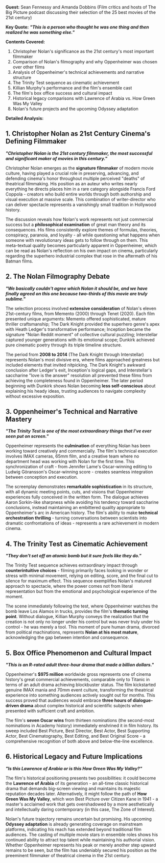 **Guest:** Sean Fennessy and Amanda Dobbins (Film critics and hosts of The Big Picture podcast discussing their selection of the 25 best movies of the 21st century)

**Key Quote:**
***"This is a person who thought he was one thing and then realized he was something else."***

**Contents Covered:**
1. Christopher Nolan's significance as the 21st century's most important filmmaker
2. Comparison of Nolan's filmography and why Oppenheimer was chosen over other films
3. Analysis of Oppenheimer's technical achievements and narrative structure
4. The Trinity Test sequence as cinematic achievement
5. Killian Murphy's performance and the film's ensemble cast
6. The film's box office success and cultural impact
7. Historical legacy comparisons with Lawrence of Arabia vs. How Green Was My Valley
8. Nolan's future projects and the upcoming Odyssey adaptation

**Detailed Analysis:**

## 1. Christopher Nolan as 21st Century Cinema's Defining Filmmaker

***"Christopher Nolan is the 21st century filmmaker, the most successful and significant maker of movies in this century."***

Christopher Nolan emerges as the **signature filmmaker** of modern movie culture, having played a crucial role in preserving, advancing, and defending cinema's honor throughout multiple perceived "deaths" of theatrical filmmaking. His position as an auteur who writes nearly everything he directs places him in a rare category alongside Francis Ford Coppola - creators who build entire worlds through both authorship and visual execution at massive scale. This combination of writer-director who can deliver spectacle represents a vanishingly small tradition in Hollywood history.

The discussion reveals how Nolan's work represents not just commercial success but a **philosophical examination** of great man theory and its consequences. His films consistently explore themes of formulas, theories, conspiracy, paranoia, and loyalty - all while questioning what happens when someone with revolutionary ideas gets to follow through on them. This meta-textual quality becomes particularly apparent in Oppenheimer, which can be read as Nolan's reflection on his own impact on cinema, particularly regarding the superhero industrial complex that rose in the aftermath of his Batman films.

## 2. The Nolan Filmography Debate

***"We basically couldn't agree which Nolan it should be, and we have finally agreed on this one because two-thirds of this movie are truly sublime."***

The selection process involved **extensive consideration** of Nolan's eleven 21st-century films, from Memento (2000) through Tenet (2020). Each film presented unique arguments: Memento offered sophisticated, mature thriller craftsmanship; The Dark Knight provided the superhero genre's apex with Heath Ledger's transformative performance; Inception became the signature "Nolan Reddit moment" of collective cultural puzzling; Interstellar captured younger generations with its emotional scope; Dunkirk achieved pure cinematic poetry through its triple timeline structure.

The period from **2008 to 2014** (The Dark Knight through Interstellar) represents Nolan's most divisive era, where films approached greatness but included elements that invited nitpicking. The Dark Knight's awkward conclusion after Ledger's exit, Inception's logical gaps, and Interstellar's saccharine "love is the answer" resolution all prevented these films from achieving the completeness found in Oppenheimer. The later period beginning with Dunkirk shows Nolan becoming **less self-conscious** about explaining his heady ideas, trusting audiences to navigate complexity without excessive exposition.

## 3. Oppenheimer's Technical and Narrative Mastery

***"The Trinity Test is one of the most extraordinary things that I've ever seen put on screen."***

Oppenheimer represents the **culmination** of everything Nolan has been working toward creatively and commercially. The film's technical execution involves IMAX cameras, 65mm film, and a creative team where no department head was working with Nolan for the first time. This synchronization of craft - from Jennifer Lame's Oscar-winning editing to Ludwig Göransson's Oscar-winning score - creates seamless integration between conception and execution.

The screenplay demonstrates **remarkable sophistication** in its structure, with all dynamic meeting points, cuts, and visions that Oppenheimer experiences fully conceived in the written form. The dialogue achieves Aaron Sorkin-like sharpness while avoiding his tendency toward saccharine conclusions, instead maintaining an embittered quality appropriate to Oppenheimer's arc in American history. The film's ability to make **technical orchestration thrilling** - turning conversations between scientists into dramatic confrontations of ideas - represents a rare achievement in modern cinema.

## 4. The Trinity Test as Cinematic Achievement

***"They don't set off an atomic bomb but it sure feels like they do."***

The Trinity Test sequence achieves extraordinary impact through **counterintuitive choices** - filming primarily faces looking in wonder or stress with minimal movement, relying on editing, score, and the final cut to silence for maximum effect. This sequence exemplifies Nolan's matured approach to spectacle, where the power comes not from literal representation but from the emotional and psychological experience of the moment.

The scene immediately following the test, where Oppenheimer watches the bomb leave Los Alamos in trucks, provides the film's **thematic turning point**. Without dialogue, Killian Murphy conveys the realization that the creation is not only no longer under his control but was never truly under his control - he was merely a tool. This moment of pure human drama, divorced from political machinations, represents **Nolan at his most mature**, acknowledging the gap between intention and consequence.

## 5. Box Office Phenomenon and Cultural Impact

***"This is an R-rated adult three-hour drama that made a billion dollars."***

Oppenheimer's **$975 million** worldwide gross represents one of cinema history's great commercial achievements, comparable only to Titanic in terms of an adult drama achieving blockbuster status. The film kickstarted genuine IMAX mania and 70mm event culture, transforming the theatrical experience into something audiences actively sought out for months. This success proved that audiences would embrace **three hours of dialogue-driven drama** about complex historical and scientific subjects when presented with sufficient craft and ambition.

The film's **seven Oscar wins** from thirteen nominations (the second-most nominations in Academy history) immediately enshrined it in film history. Its sweep included Best Picture, Best Director, Best Actor, Best Supporting Actor, Best Cinematography, Best Editing, and Best Original Score - a comprehensive recognition of both above and below-the-line excellence.

## 6. Historical Legacy and Future Implications

***"Is this Lawrence of Arabia or is this How Green Was My Valley?"***

The film's historical positioning presents two possibilities: it could become the **Lawrence of Arabia** of its generation - an all-time classic historical drama that demands big-screen viewing and maintains its majestic reputation decades later. Alternatively, it might follow the path of **How Green Was My Valley**, which won Best Picture over Citizen Kane in 1941 - a master's acclaimed work that gets overshadowed by a more aesthetically and intellectually daring contemporary (in this case, The Zone of Interest).

Nolan's future trajectory remains uncertain but promising. His upcoming **Odyssey adaptation** is already generating coverage on mainstream platforms, indicating his reach has extended beyond traditional film audiences. The casting of multiple movie stars in ensemble roles shows his continued ability to attract top talent while maintaining his authorial vision. Whether Oppenheimer represents his peak or merely another step upward remains to be seen, but the film has undeniably secured his position as the preeminent filmmaker of theatrical cinema in the 21st century.